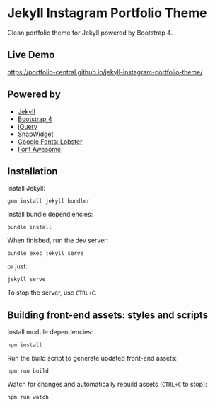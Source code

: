 # Jekyll Instagram Portfolio Theme

Clean portfolio theme for Jekyll powered by Bootstrap 4.

## Live Demo

https://portfolio-central.github.io/jekyll-instagram-portfolio-theme/

## Powered by

- [Jekyll](https://jekyllrb.com/)
- [Bootstrap 4](http://v4-alpha.getbootstrap.com/)
- [jQuery](https://jquery.com/)
- [SnapWidget](https://snapwidget.com)
- [Google Fonts: Lobster](https://fonts.google.com/specimen/Lobster)
- [Font Awesome](http://fontawesome.io/)

## Installation
Install Jekyll:

```
gem install jekyll bundler
```

Install bundle dependiencies:

```
bundle install
```

When finished, run the dev server:

```
bundle exec jekyll serve
```

or just:

```
jekyll serve

```
To stop the server, use `CTRL+C`.

## Building front-end assets: styles and scripts

Install module dependencies:

```
npm install
```

Run the build script to generate updated front-end assets:

```
npm run build
```

Watch for changes and automatically rebuild assets (`CTRL+C` to stop):
```
npm run watch
```